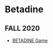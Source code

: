 # Betadine
## FALL 2020
* [BETADINE Game](https://github.com/TanviMishra/Betadine/blob/master/BitMapGame)
